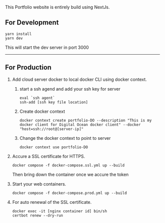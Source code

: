 This Portfolio website is entirely build using NextJs.

## For Development

```
yarn install
yarn dev
```

This will start the dev server in port 3000

---

## For Production

1. Add cloud server docker to local docker CLI using docker context.

   1. start a ssh agend and add your ssh key for server

      ```
      eval `ssh agent`
      ssh-add [ssh key file location]
      ```

   2. Create docker context

      ```
      docker context create portfolio-DO --description "This is my docker client for Digital Ocean docker client" --docker "host=ssh://root@[server-ip]"
      ```

   3. Change the docker context to point to server
      ```
      docker context use portfolio-DO
      ```

2. Accure a SSL certificate for HTTPS.

   ```
   docker compose -f docker-compose.ssl.yml up --build
   ```

   Then bring down the container once we accure the token

3. Start your web containers.
   ```
   docker compose -f docker-compose.prod.yml up --build
   ```
4. For auto renewal of the SSL certificate.
   ```
   docker exec -it [nginx container id] bin/sh
   certbot renew --dry-run
   ```
